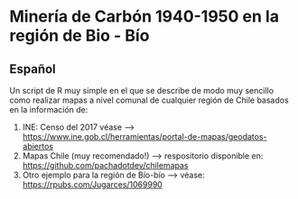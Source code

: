 # Minería de Carbón 1940-1950 en la región de Bio - Bío

## Español 

Un script de R muy simple en el que se describe de modo muy sencillo como realizar mapas a nivel comunal de cualquier región de Chile basados en la información de:

1. INE: Censo del 2017 véase --> https://www.ine.gob.cl/herramientas/portal-de-mapas/geodatos-abiertos
2. Mapas Chile (muy recomendado!) --> respositorio disponible en: https://github.com/pachadotdev/chilemapas
3. Otro ejemplo para la región de Bío-bío --> véase: https://rpubs.com/Jugarces/1069990







